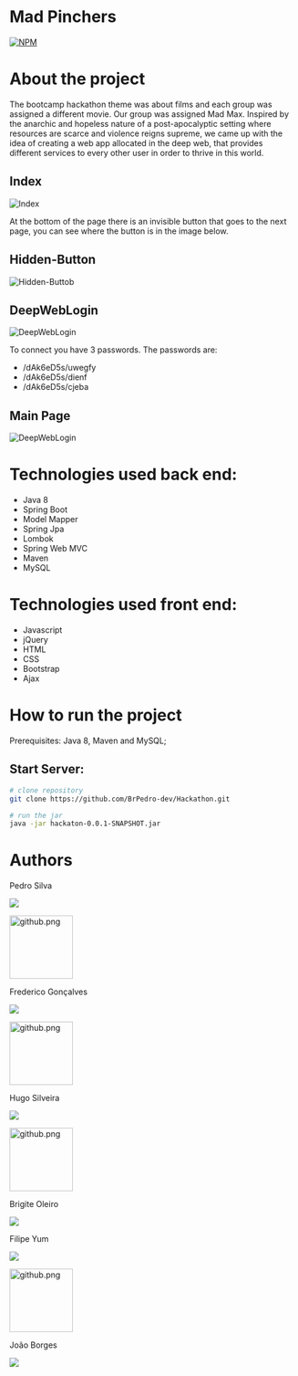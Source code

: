 # Mad Pinchers
[![NPM](https://img.shields.io/npm/l/react)](https://github.com/BrPedro-dev/Hackathon/blob/Pedro/LICENSE) 

# About the project
The bootcamp hackathon theme was about films and each group was assigned a different movie. Our group was assigned Mad Max. Inspired by the anarchic and hopeless nature of a post-apocalyptic setting where resources are scarce and violence reigns supreme, we came up with the idea of creating a web app allocated in the deep web, that provides different services to every other user in order to thrive in this world.

## Index
![Index](https://github.com/Zentee/Hackathon/blob/Zent/Imagens/Index.png)

At the bottom of the page there is an invisible button that goes to the next page, you can see where the button is in the image below.

## Hidden-Button
![Hidden-Buttob](https://github.com/Zentee/Hackathon/blob/Zent/Imagens/Hiden-Button.png)

## DeepWebLogin
![DeepWebLogin](https://github.com/Zentee/Hackathon/blob/Zent/Imagens/DeepLogin.png)

To connect you have 3 passwords. The passwords are:

<ul>
  <li>/dAk6eD5s/uwegfy</li>
  <li>/dAk6eD5s/dienf</li>
  <li>/dAk6eD5s/cjeba</li>
</ul>

## Main Page
![DeepWebLogin](https://github.com/Zentee/Hackathon/blob/Zent/Imagens/Page.png)

# Technologies used back end:

- Java 8
- Spring Boot
- Model Mapper
- Spring Jpa
- Lombok
- Spring Web MVC
- Maven
- MySQL

# Technologies used front end:

 - Javascript
 - jQuery 
 - HTML 
 - CSS 
 - Bootstrap
 - Ajax


# How to run the project 

Prerequisites: Java 8, Maven and MySQL;

## Start Server:

```bash
# clone repository 
git clone https://github.com/BrPedro-dev/Hackathon.git

# run the jar 
java -jar hackaton-0.0.1-SNAPSHOT.jar
```

# Authors

Pedro Silva

<a href="http://www.linkedin.com/in/pedro-silva-dev" target="_blank"><img src="https://img.shields.io/badge/-LinkedIn-%230077B5?style=for-the-badge&logo=linkedin&logoColor=white" target="_blank"></a>

<a href="https://github.com/BrPedro-dev" rel="noopener noreferrer" target="_blank"><img src="https://www.kindpng.com/picc/m/128-1280187_github-logo-png-github-transparent-png.png" alt="github.png" width="111px"></a>

Frederico Gonçalves

<a href="https://www.linkedin.com/in/fredericobgoncalves" target="_blank"><img src="https://img.shields.io/badge/-LinkedIn-%230077B5?style=for-the-badge&logo=linkedin&logoColor=white" target="_blank"></a>


<a href="https://github.com/fredericobgoncalves" rel="noopener noreferrer" target="_blank"><img src="https://www.kindpng.com/picc/m/128-1280187_github-logo-png-github-transparent-png.png" alt="github.png" width="111px"></a>

Hugo Silveira

<a href="https://www.linkedin.com/in/hugompsilveira/" target="_blank"><img src="https://img.shields.io/badge/-LinkedIn-%230077B5?style=for-the-badge&logo=linkedin&logoColor=white" target="_blank"></a>

<a href="https://github.com/madshot10" rel="noopener noreferrer" target="_blank"><img src="https://www.kindpng.com/picc/m/128-1280187_github-logo-png-github-transparent-png.png" alt="github.png" width="111px"></a>

Brigite Oleiro

<a href="https://www.linkedin.com/in/brigiteoleiro-helloworld/" target="_blank"><img src="https://img.shields.io/badge/-LinkedIn-%230077B5?style=for-the-badge&logo=linkedin&logoColor=white" target="_blank"></a>

Filipe Yum

<a href="https://www.linkedin.com/in/filipeyum/" target="_blank"><img src="https://img.shields.io/badge/-LinkedIn-%230077B5?style=for-the-badge&logo=linkedin&logoColor=white" target="_blank"></a>

<a href="https://github.com/Zentee" rel="noopener noreferrer" target="_blank"><img src="https://www.kindpng.com/picc/m/128-1280187_github-logo-png-github-transparent-png.png" alt="github.png" width="111px"></a>

João Borges

<a href="https://www.linkedin.com/in/joao-borges87/" target="_blank"><img src="https://img.shields.io/badge/-LinkedIn-%230077B5?style=for-the-badge&logo=linkedin&logoColor=white" target="_blank"></a>
